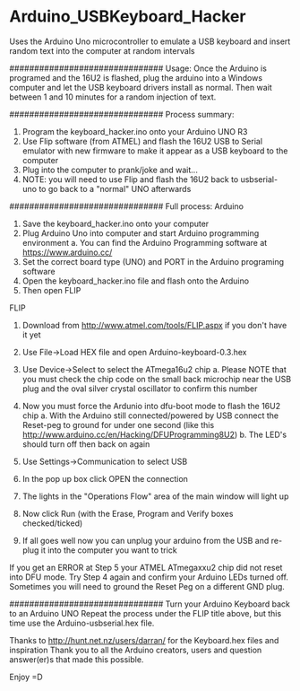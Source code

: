 # Arduino_USBKeyboard_Hacker
Uses the Arduino Uno microcontroller to emulate a USB keyboard and insert random text into the computer at random intervals

###############################
Usage:
Once the Arduino is programed and the 16U2 is flashed, plug the arduino into a Windows computer and let the USB keyboard drivers install as normal.  Then wait between 1 and 10 minutes for a random injection of text.

###############################
Process summary:
1. Program the keyboard_hacker.ino onto your Arduino UNO R3
2. Use Flip software (from ATMEL) and flash the 16U2 USB to Serial emulator with new firmware to make it appear as a USB keyboard to the computer
3. Plug into the computer to prank/joke and wait...
4. NOTE: you will need to use Flip and flash the 16U2 back to usbserial-uno to go back to a "normal" UNO afterwards

###############################
Full process:
  Arduino
  1. Save the keyboard_hacker.ino onto your computer
  2. Plug Arduino Uno into computer and start Arduino programming environment
      a. You can find the Arduino Programming software at https://www.arduino.cc/
  3. Set the correct board type (UNO) and PORT in the Arduino programing software
  4. Open the keyboard_hacker.ino file and flash onto the Arduino
  5. Then open FLIP
  
  FLIP
  1. Download from http://www.atmel.com/tools/FLIP.aspx if you don't have it yet
  2. Use File->Load HEX file and open Arduino-keyboard-0.3.hex
  3. Use Device->Select to select the ATmega16u2 chip
      a. Please NOTE that you must check the chip code on the small back microchip near the USB plug and the oval silver crystal oscillator to confirm this number
  4. Now you must force the Ardunio into dfu-boot mode to flash the 16U2 chip
      a. With the Arduino still connected/powered by USB connect the Reset-peg to ground for under one second (like this http://www.arduino.cc/en/Hacking/DFUProgramming8U2) 
      b. The LED's should turn off then back on again
  5. Use Settings->Communication to select USB
  6. In the pop up box click OPEN the connection
  7. The lights in the "Operations Flow" area of the main window will light up
  8. Now click Run (with the Erase, Program and Verify boxes checked/ticked)

  9. If all goes well now you can unplug your arduino from the USB and re-plug it into the computer you want to trick
   
  If you get an ERROR at Step 5 your ATMEL ATmegaxxu2 chip did not reset into DFU mode.  Try Step 4 again and confirm your Arduino LEDs turned off.  Sometimes you will need to ground the Reset Peg on a different GND plug.

###############################
Turn your Arduino Keyboard back to an Arduino UNO
Repeat the process under the FLIP title above, but this time use the Arduino-usbserial.hex file.

Thanks to http://hunt.net.nz/users/darran/ for the Keyboard.hex files and inspiration
Thank you to all the Arduino creators, users and question answer(er)s that made this possible.

Enjoy =D
